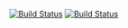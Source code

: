 [![Build Status](https://img.shields.io/travis/gwuhaolin/adbot.svg?style=flat-square)](https://travis-ci.org/gwuhaolin/adbot)
[![Build Status](https://img.shields.io/appveyor/ci/gwuhaolin/adbot.svg?style=flat-square)](https://ci.appveyor.com/project/gwuhaolin/adbot)